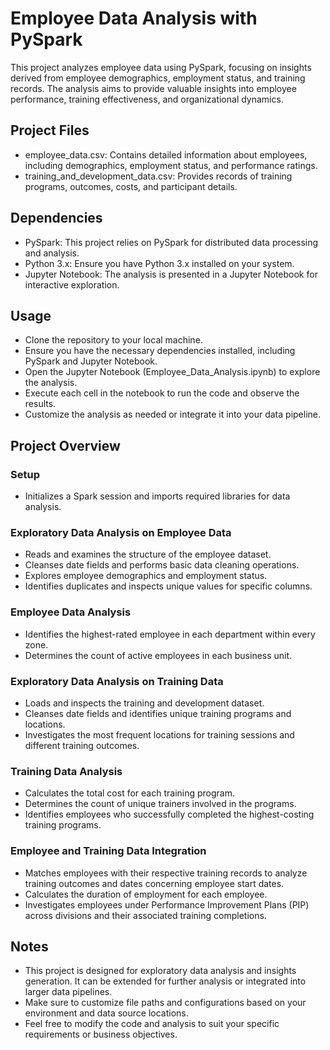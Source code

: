 # Employee Data Analysis with PySpark
This project analyzes employee data using PySpark, focusing on insights derived from employee demographics, employment status, and training records. The analysis aims to provide valuable insights into employee performance, training effectiveness, and organizational dynamics.

## Project Files
* employee_data.csv: Contains detailed information about employees, including demographics, employment status, and performance ratings.
* training_and_development_data.csv: Provides records of training programs, outcomes, costs, and participant details.
## Dependencies
* PySpark: This project relies on PySpark for distributed data processing and analysis.
* Python 3.x: Ensure you have Python 3.x installed on your system.
* Jupyter Notebook: The analysis is presented in a Jupyter Notebook for interactive exploration.
## Usage
* Clone the repository to your local machine.
* Ensure you have the necessary dependencies installed, including PySpark and Jupyter Notebook.
* Open the Jupyter Notebook (Employee_Data_Analysis.ipynb) to explore the analysis.
* Execute each cell in the notebook to run the code and observe the results.
* Customize the analysis as needed or integrate it into your data pipeline.
## Project Overview
### Setup
* Initializes a Spark session and imports required libraries for data analysis.
### Exploratory Data Analysis on Employee Data
* Reads and examines the structure of the employee dataset.
* Cleanses date fields and performs basic data cleaning operations.
* Explores employee demographics and employment status.
* Identifies duplicates and inspects unique values for specific columns.
### Employee Data Analysis
* Identifies the highest-rated employee in each department within every zone.
* Determines the count of active employees in each business unit.
### Exploratory Data Analysis on Training Data
* Loads and inspects the training and development dataset.
* Cleanses date fields and identifies unique training programs and locations.
* Investigates the most frequent locations for training sessions and different training outcomes.
### Training Data Analysis
* Calculates the total cost for each training program.
* Determines the count of unique trainers involved in the programs.
* Identifies employees who successfully completed the highest-costing training programs.
### Employee and Training Data Integration
* Matches employees with their respective training records to analyze training outcomes and dates concerning employee start dates.
* Calculates the duration of employment for each employee.
* Investigates employees under Performance Improvement Plans (PIP) across divisions and their associated training completions.
## Notes
* This project is designed for exploratory data analysis and insights generation. It can be extended for further analysis or integrated into larger data pipelines.
* Make sure to customize file paths and configurations based on your environment and data source locations.
* Feel free to modify the code and analysis to suit your specific requirements or business objectives.

